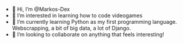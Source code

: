 - 👋 Hi, I’m @Markos-Dex
- 👀 I’m interested in learning how to code videogames
- 🌱 I’m currently learning Python as my first programming language. Webscrapping, a bit of big data, a lot of Django.
- 💞️ I’m looking to collaborate on anything that feels interesting!

<!---
Markos-Dex/Markos-Dex is a ✨ special ✨ repository because its `README.md` (this file) appears on your GitHub profile.
You can click the Preview link to take a look at your changes.
--->
